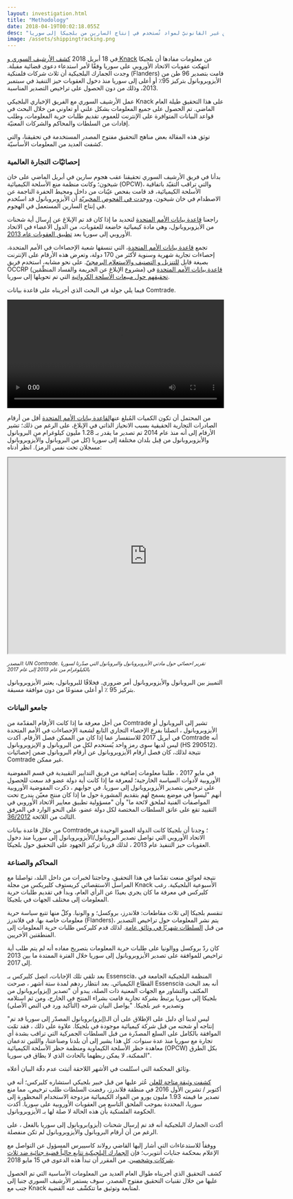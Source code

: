 ```yaml
---
layout: investigation.html
title: "Methodology"
date: 2018-04-19T00:02:18.055Z
desc: "كيف  تتبعنا الشحن غير القانونيّ لمواد تُستخدم في إنتاج السارين من بلجيكا إلى سوريا"
image: /assets/shippingtracking.png
---
```


في 18 أبريل 2018 [كشف الأرشيف السوري و Knack](https://syrianarchive.org/ar/investigations/belgium-isopropanol/) عن معلومات مفادها أن بلجيكا انتهكت عقوبات الاتحاد الأوروبي على سوريا وفقًا لأمر استدعاء دعوى قضائية مقبلة. وجدت الجمارك البلجيكية أن ثلاث شركات فلمنكية (Flanders) قامت بتصدير 96 طن من الأيزوبروبانول بتركيز 95٪ أو أعلى إلى سوريا منذ دخول العقوبات حيز التنفيذ في سبتمبر 2013، وذلك من دون الحصول على تراخيص التصدير المناسبة.

عمل الأرشيف السوري مع الفريق الإخباري البلجيكي Knack على هذا التحقيق طيلة العام الماضي. تم الحصول على جميع المعلومات بشكل علني أو تعاوني من خلال البحث في قواعد البيانات المتوافرة على الإنترنت للعموم، تقديم طلبات حرية المعلومات، وطلب إفادات من السلطات والمحاكم والشركات المعنيّة.

توثق هذه المقالة بعض مناهج التحقيق مفتوح المصدر المستخدمة في تحقيقنا، والتي كشفت العديد من المعلومات الأساسيّة.

###  إحصائيّات التجارة العالمية

بدأنا في فريق الأرشيف السوري تحقيقنا عقب هجوم سارين في أبريل الماضي على خان شيخون؛  وكانت منظمة منع الأسلحة الكيميائية (OPCW)، والتي تراقب التقيّد باتفاقية الأسلحة الكيميائية، قد قامت بفحص عيّنات من داخل ومحيط الحفرة الناجمة عن الاصطدام في خان شيخون، [ووجدت في الفحوص المخبريّة](http://www.securitycouncilreport.org/atf/cf/%7B65BFCF9B-6D27-4E9C-8CD3-CF6E4FF96FF9%7D/s_2017_904.pdf) أن الأيزوبروبانول قد استُخدم في إنتاج السارين المستعمل في الهجوم.

راجعنا [قاعدة بيانات الأمم المتحدة](https://comtrade.un.org/) لتحديد ما إذا كان قد تم الإبلاغ عن إرسال أية شحنات من الأيزوبروبانول، وهي مادة كيميائية خاضعة للعقوبات، من الدول الأعضاء في الاتحاد الأوروبي إلى سوريا بعد [تطبيق العقوبات عام 2013](http://eur-lex.europa.eu/legal-content/EN/TXT/?qid=1493825060366&uri=CELEX:02012R0036-20170321).

تجمع [قاعدة بيانات الأمم المتحدة](https://comtrade.un.org/)، التي تنسقها شعبة الإحصاءات في الأمم المتحدة، إحصاءات تجارية شهرية وسنوية لأكثر من 170 دولة، وتعرض هذه الأرقام على الإنترنت بصيغة قابل [للتنزيل و التصنيف والاستعلام البرمجيّ](https://comtrade.un.org/data/dev/portal). على نحو مشابه، استخدم فريق OCCRP (مشروع الإبلاغ عن الجريمة والفساد المنظّمَين) [قاعدة بيانات الأمم المتحدة](https://comtrade.un.org/) في [تحقيقهم حول مبيعات الأسلحة الكرواتية](https://www.occrp.org/en/makingakilling/croatia-sells-record-number-of-arms-to-saudi-arabia-in-2016/) التي تم تحويلها إلى سوريا.

فيما يلي جولة في البحث الذي أجريناه على قاعدة بيانات Comtrade.

<video controls autoplay width="100%">
  <source src="https://cube.syrianarchive.org/isopropanoluncomptrade.mp4" type="video/mp4">
Your browser does not support the video tag.
</video>

من المحتمل أن تكون الكميات المُبلغ عنها[لقاعدة بيانات الأمم المتحدة](https://comtrade.un.org/) أقل من أرقام الصادرات التجارية الحقيقية بسبب الانحياز الذاتي في الإبلاغ، على الرغم من ذلك؛ تشير الأرقام إلى أنه منذ عام 2014 تم تصدير ما يقدر بـ 1.28 مليون كيلوغرام من البروبانول والأيزوبروبانول من قِبل بلدان مختلفة إلى سوريا (كل من البروبانول والأيزوبروبانول مسجلان تحت نفس الرمز). انظر أدناه:

<iframe src="https://public.tableau.com/views/ExportsofisopropanolandpropanoltoSyriainkilograms2013-2017/Sheet1?:showVizHome=no&:embed=true" width="645" height="455"></iframe>

<small>*المصدر: UN Comtrade. تقرير احصائي حول مادتي الأيزوبروبانول والبروبانول التي صدّرتا لسوريا بالكيلوغرام من عام 2013 إلى عام 2017*</small>

التمييز بين البروبانول والأيزوبروبانول أمر ضروري. فخلافًا للبروبانول، يعتبر الأيزوبروبانول بتركيز 95 ٪ أو أعلى ممنوعًا من دون موافقة مسبقة.

###  جامعو البيانات

من أجل معرفة ما إذا كانت الأرقام المقدّمة من Comtrade تشير إلى البروبانول أو الأيزوبروبانول ، اتصلنا بفرع الإحصاء التجاري التابع لشعبة الإحصاءات في الأمم المتحدة في أبريل 2017 للاستفسار عما إذا كان من الممكن فصل الأرقام. أكدت Comtrade أنه ليس لديها سوى رمز واحد يُستخدم لكل من البروبانول و الإيزوبروبانول (HS 290512). نتيجة لذلك، كان فصل أرقام الأيزوبروبانول عن أرقام البروبانول ضمن إحصائيات Comtrade غير ممكن.

في مايو 2017 ، طلبنا معلومات إضافية من فريق التدابير التقييدية في قسم المفوضية الأوروبية لأدوات السياسة الخارجية؛ لمعرفة ما إذا كانت أية دولة عضو قد سعت للحصول على ترخيص بتصدير الأيزوبروبانول إلى سوريا. في جوابهم ، ذكرت المفوضية الأوروبية أنهم "ليسوا في موضع يسمح لهم بتقديم المشورة حول ما إذا كان منتج معيّن يندرج تحت المواصفات الفنية لملحق لائحة ما" وأن "مسؤولية تطبيق معايير الاتحاد الأوروبي في التقييد تقع على عاتق السلطات المختصة لكل دولة عضو، على النحو الوارد في المرفق الثالث من اللائحة [36/2012](http://eur-lex.europa.eu/legal-content/EN/TXT/?qid=1493825060366&uri=CELEX:02012R0036-20170321).

من خلال قاعدة بيانات Comtrade؛ وجدنا أن بلجيكا كانت الدولة العضو الوحيدة في الاتحاد الأوروبي التي تواصل تصدير البروبانول/الأيزوبروبانول إلى سوريا منذ دخول العقوبات حيز التنفيذ عام 2013 ، لذلك قررنا تركيز الجهود على التحقيق حول بلجيكا.

### المحاكم والصناعة

نتيجة لعوائق منعت تقدّمنا في هذا التحقيق، وحاجتنا لخبرات من داخل البلد، تواصلنا مع المراسل الاستقصائي كريستوف كليريكس من مجلة Knack الأسبوعية البلجيكية. رغب كليركس في معرفة ما كان يجري بعيدًا عن الرأي العام، وبدأ في تقديم طلبات حرية المعلومات إلى مختلف الجهات في بلجيكا.

تنقسم بلجيكا إلى ثلاث مقاطعات: فلاندرز، بروكسل؛ و والونيا. وكلّ منها تتبع سياسة حرية معلومات خاصة بها. في فلاندرز (Flanders)، يتم نشر المعلومات حول تراخيص التصدير من قبل [السلطات شهريًا في وثائق عامة](http://www.fdfa.be/nl/maand-en-jaarverslagen). لذلك قدم كليركس طلبات حرية المعلومات إلى المنطقتين الأخريين.


كان ردّ بروكسل ووالونيا على طلبات حرية المعلومات بتصريح مفاده أنه لم  يتم طلب أية تراخيص للموافقة على تصدير الأيزوبروبانول إلى سوريا خلال الفترة الممتدة ما بين 2013 إلى 2017.

بعد تلقي تلك الإجابات، اتصل كليركس بـ Essenscia، المنظمة البلجيكية الجامعة في القطاع الكيميائي. بعد انتظار ردهم لمدة ستة أشهر ، صرحت Essenscia أنه بعد البحث المكثف والتشاور مع الجهات المعنية ذات الصلة، يبدو أن "تصدير  (إيزو)بروبانول من بلجيكا إلى سوريا يرتبط بشركة تجارية قامت بشراء المنتج في الخارج، ومن ثم استلامه وتصديره عبر بلجيكا. "يواصل البيان شرحه (التأكيد ورد في النص الأصلي)

"ليس لدينا أي دليل على الإطلاق على أن الـ(إيزو)بروبانول المصدّر إلى سوريا قد تم إنتاجه أو شحنه من قبل شركة كيميائية موجودة في بلجيكا. علاوة على ذلك ، فقد تمّت الموافقة بالكامل على السلع المصدّرة من قبل السلطات الجمركية التي تراقب بشدة أي تجارة مع سوريا منذ عدة سنوات. كل هذا يشير إلى أن بلدنا وصناعتنا، واللتين تدعمان معاهدة حظر الأسلحة الكيماوية ومنظمة حظر الأسلحة الكيميائية (OPCW) بكل الطرق الممكنة، لا يمكن ربطهما بالحادث الذي لا يطاق في سوريا".

وثائق المحكمة التي استُلمت في الأشهر اللاحقة أثبتت عدم دقّة البيان أعلاه.

[كشفت وثيقة متاحة للعلن](http://www.fdfa.be/sites/default/files/atoms/files/Maandverslagen%20dual%20use%202016.pdf) عُثر عليها من قبل خبير بلجيكي استشاره كليركس؛ أنه في أكتوبر / تشرين الأول 2016 في منطقة فلاندرز، رفضت السلطات طلب ترخيص، مما منع تصدير ما قيمته 1.93 مليون يورو من المواد الكيميائية مزدوجة الاستخدام المحظورة إلى سوريا، المحددة بموجب الملحق التاسع من العقوبات الأوروبية على سوريا. أكدت الحكومة الفلمنكية بأن هذه الحالة لا صلة لها بـ الأيزوبروبانول.

أكدت الجمارك البلجيكية أنه قد تم إرسال شحنات (أيزو)بروبانول إلى سوريا بالفعل ، على الرغم من أن أرقام البروبانول والأيزوبروبانول لم تكن منفصلة.

ووفقاً للاستدعاءات التي أشار إليها القاضي رولاند كاسييرس المسؤول عن التواصل مع الإعلام بمحكمة جنايات أنتويرب؛ فإن [الجمارك البلجيكية تتابع حالياً قضية جنائية ضد ثلاث شركات وشخصين](https://syrianarchive.org/ar/investigations/belgium-isopropanol/). من المقرر أن تبدأ هذه الدعوى في 15 مايو 2018.

كشف التحقيق الذي أجريناه طوال العام العديد من المعلومات الأساسية التي تم الحصول عليها من خلال تقنيات التحقيق مفتوح المصدر. سوف يستمر الأرشيف السوري جنبا إلى جنب مع Knack لمتابعة وتوثيق ما تتكشّف عنه القضية.
